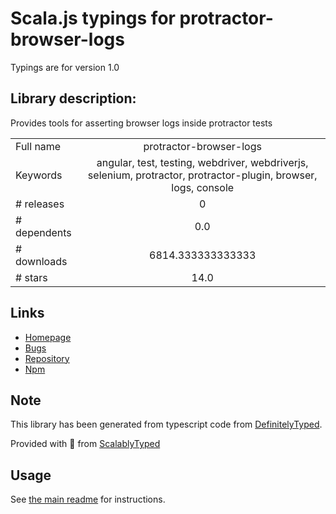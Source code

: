 
# Scala.js typings for protractor-browser-logs

Typings are for version 1.0

## Library description:
Provides tools for asserting browser logs inside protractor tests

|                    |                 |
| ------------------ | :-------------: |
| Full name          | protractor-browser-logs |
| Keywords           | angular, test, testing, webdriver, webdriverjs, selenium, protractor, protractor-plugin, browser, logs, console |
| # releases         | 0 |
| # dependents       | 0.0 |
| # downloads        | 6814.333333333333 |
| # stars            | 14.0 |

## Links
- [Homepage](https://github.com/wix/protractor-browser-logs#readme)
- [Bugs](https://github.com/wix/protractor-browser-logs/issues)
- [Repository](https://github.com/wix/protractor-browser-logs)
- [Npm](https://www.npmjs.com/package/protractor-browser-logs)
    


## Note
This library has been generated from typescript code from [DefinitelyTyped](https://definitelytyped.org).

Provided with :purple_heart: from [ScalablyTyped](https://github.com/oyvindberg/ScalablyTyped)

## Usage
See [the main readme](../../readme.md) for instructions.


